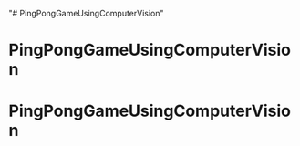 "# PingPongGameUsingComputerVision" 
# PingPongGameUsingComputerVision
# PingPongGameUsingComputerVision
